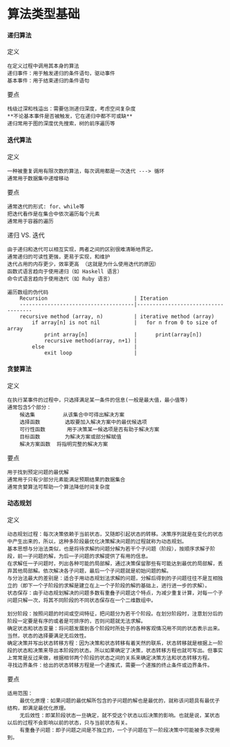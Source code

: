 # 算法类型基础

#### 递归算法
定义

	在定义过程中调用其本身的算法
	递归事件：用于触发递归的条件语句，驱动事件
	基本事件：用于结束递归的条件语句
	
要点

	栈级过深和栈溢出：需要估测递归深度，考虑空间复杂度
	**不论基本事件是否被触发，它在递归中都不可或缺**
	递归常用于图的深度优先搜索，树的前序遍历等

#### 迭代算法
定义

	一种被重复调用有限次数的算法，每次调用都是一次迭代 ---> 循环
	通常用于数据集中递增移动

要点

	通常迭代的形式: for、while等
	把迭代看作是在集合中依次遍历每个元素
	通常用于容器的遍历

递归 VS. 迭代

	由于递归和迭代可以相互实现，两者之间的区别很难清晰地界定。
	通常递归的可读性更强，更易于实现，和维护
	迭代占用的内存更少，效率更高 （这就是为什么使用迭代的原因）
	函数式语言趋向于使用递归（如 Haskell 语言）
	命令式语言趋向于使用迭代（如 Ruby 语言）
	
	遍历数组的伪代码
		Recursion							 | Iteration
		-------------------------------------|------------------------------------
		recursive method (array, n)			 | iterative method (array)
			if array[n] is not nil		     |   for n from 0 to size of array		
				print array[n]				 |		print(array[n])
				recursive method(array, n+1) |
			else 						     |
				exit loop					 |

#### 贪婪算法
定义

	在执行某事件的过程中，只选择满足某一条件的信息(一般是最大值，最小值等)
	通常包含5个部分：
		候选集			从该集合中可得出解决方案
		选择函数		选取要加入解决方案中的最优候选项
		可行性函数		用于决策某一候选项是否有助于解决方案
		目标函数		为解决方案或部分解赋值
		解决方案函数	将指明完整的解决方案

要点

	用于找到预定问题的最优解
	通常用于只有少部分元素能满足预期结果的数据集合
	通常贪婪算法可帮助一个算法降低时间复杂度
		
#### 动态规划
定义

	动态规划过程：每次决策依赖于当前状态，又随即引起状态的转移。决策序列就是在变化的状态中产生出来的，所以，这种多阶段最优化决策解决问题的过程就称为动态规划。
	基本思想与分治法类似，也是将待求解的问题分解为若干个子问题（阶段），按顺序求解子阶段，前一子问题的解，为后一子问题的求解提供了有用的信息。
	在求解任一子问题时，列出各种可能的局部解，通过决策保留那些有可能达到最优的局部解，丢弃其他局部解。依次解决各子问题，最后一个子问题就是初始问题的解。
	与分治法最大的差别是：适合于用动态规划法求解的问题，分解后得到的子问题往往不是互相独立的（即下一个子阶段的求解是建立在上一个子阶段的解的基础上，进行进一步的求解）。
    状态保存：由于动态规划解决的问题多数有重叠子问题这个特点，为减少重复计算，对每一个子问题只解一次，将其不同阶段的不同状态保存在一个二维数组中。
	
	划分阶段：按照问题的时间或空间特征，把问题分为若干个阶段。在划分阶段时，注意划分后的阶段一定要是有序的或者是可排序的，否则问题就无法求解。
	确定状态和状态变量：将问题发展到各个阶段时所处于的各种客观情况用不同的状态表示出来。当然，状态的选择要满足无后效性。
	确定决策并写出状态转移方程：因为决策和状态转移有着天然的联系，状态转移就是根据上一阶段的状态和决策来导出本阶段的状态。所以如果确定了决策，状态转移方程也就可写出。但事实上常常是反过来做，根据相邻两个阶段的状态之间的关系来确定决策方法和状态转移方程。
	寻找边界条件：给出的状态转移方程是一个递推式，需要一个递推的终止条件或边界条件。

要点
	
	适用范围：
		最优化原理：如果问题的最优解所包含的子问题的解也是最优的，就称该问题具有最优子结构，即满足最优化原理。
		无后效性：即某阶段状态一旦确定，就不受这个状态以后决策的影响。也就是说，某状态以后的过程不会影响以前的状态，只与当前状态有关。
		有重叠子问题：即子问题之间是不独立的，一个子问题在下一阶段决策中可能被多次使用到。
